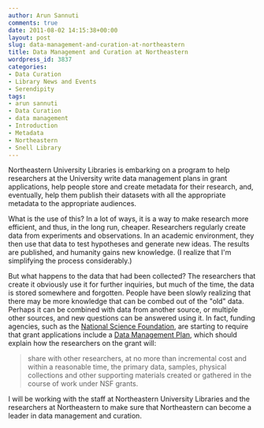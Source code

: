 ```yaml
---
author: Arun Sannuti
comments: true
date: 2011-08-02 14:15:38+00:00
layout: post
slug: data-management-and-curation-at-northeastern
title: Data Management and Curation at Northeastern
wordpress_id: 3837
categories:
- Data Curation
- Library News and Events
- Serendipity
tags:
- arun sannuti
- Data Curation
- data management
- Introduction
- Metadata
- Northeastern
- Snell Library
---
```


Northeastern University Libraries is embarking on a program to help researchers at the University write data management plans in grant applications, help people store and create metadata for their research, and, eventually, help them publish their datasets with all the appropriate metadata to the appropriate audiences.

What is the use of this? In a lot of ways, it is a way to make research more efficient, and thus, in the long run, cheaper. Researchers regularly create data from experiments and observations. In an academic environment, they then use that data to test hypotheses and generate new ideas. The results are published, and humanity gains new knowledge. (I realize that I'm simplifying the process considerably.)

But what happens to the data that had been collected? The researchers that create it obviously use it for further inquiries, but much of the time, the data is stored somewhere and forgotten. People have been slowly realizing that there may be more knowledge that can be combed out of the "old" data. Perhaps it can be combined with data from another source, or multiple other sources, and new questions can be answered using it. In fact, funding agencies, such as the [National Science Foundation](http://www.nsf.gov/index.jsp), are starting to require that grant applications include a [Data Management Plan](http://www.nsf.gov/bfa/dias/policy/dmp.jsp), which should explain how the researchers on the grant will:


> share with other researchers, at no more than incremental cost and within a reasonable time, the primary data,  samples, physical collections and other supporting materials created or  gathered in the course of work under NSF grants.


I will be working with the staff at Northeastern University Libraries and the researchers at Northeastern to make sure that Northeastern can become a leader in data management and curation.

